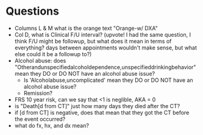 # Questions
- Columns L & M what is the orange text "Orange-w/ DXA"
- Col D, what is Clinical F/U interval? (upvote! I had the same question, I think F/U might be followup, but what does it mean in terms of everything? days between appointments wouldn't make sense, but what else could it be a followup to?)
- Alcohol abuse: does "Otherandunspecifiedalcoholdependence,unspecifieddrinkingbehavior" mean they DO or DO NOT have an alcohol abuse issue?
	- Is 'Alcoholabuse,uncomplicated' mean they DO or DO NOT have an alcohol abuse issue?
	- Remission?
- FRS 10 year risk, can we say that <1 is neglible, AKA = 0
- is "Death[d from CT]" just how many days they died after the CT? 
- if [d from CT] is negative, does that mean that they got the CT before the event occurred?
- what do fx, hx, and dx mean?
